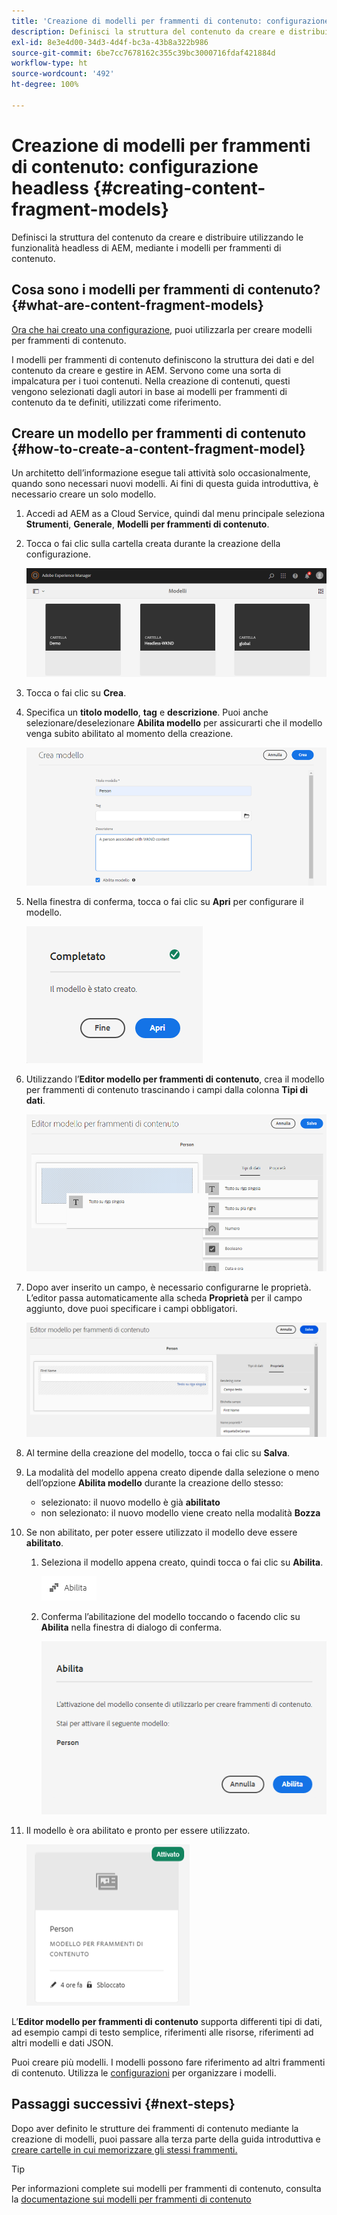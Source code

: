 ```yaml
---
title: 'Creazione di modelli per frammenti di contenuto: configurazione headless'
description: Definisci la struttura del contenuto da creare e distribuire utilizzando le funzionalità headless di AEM, mediante i modelli per frammenti di contenuto.
exl-id: 8e3e4d00-34d3-4d4f-bc3a-43b8a322b986
source-git-commit: 6be7cc7678162c355c39bc3000716fdaf421884d
workflow-type: ht
source-wordcount: '492'
ht-degree: 100%

---
```


# Creazione di modelli per frammenti di contenuto: configurazione headless {#creating-content-fragment-models}

Definisci la struttura del contenuto da creare e distribuire utilizzando le funzionalità headless di AEM, mediante i modelli per frammenti di contenuto.

## Cosa sono i modelli per frammenti di contenuto? {#what-are-content-fragment-models}

[Ora che hai creato una configurazione,](create-configuration.md) puoi utilizzarla per creare modelli per frammenti di contenuto.

I modelli per frammenti di contenuto definiscono la struttura dei dati e del contenuto da creare e gestire in AEM. Servono come una sorta di impalcatura per i tuoi contenuti. Nella creazione di contenuti, questi vengono selezionati dagli autori in base ai modelli per frammenti di contenuto da te definiti, utilizzati come riferimento.

## Creare un modello per frammenti di contenuto {#how-to-create-a-content-fragment-model}

Un architetto dell’informazione esegue tali attività solo occasionalmente, quando sono necessari nuovi modelli. Ai fini di questa guida introduttiva, è necessario creare un solo modello.

1. Accedi ad AEM as a Cloud Service, quindi dal menu principale seleziona **Strumenti**, **Generale**, **Modelli per frammenti di contenuto**.
1. Tocca o fai clic sulla cartella creata durante la creazione della configurazione.

   ![Cartella dei modelli](../assets/models-folder.png)
1. Tocca o fai clic su **Crea**.
1. Specifica un **titolo modello**, **tag** e **descrizione**. Puoi anche selezionare/deselezionare **Abilita modello** per assicurarti che il modello venga subito abilitato al momento della creazione.

   ![Creare un modello](../assets/models-create.png)
1. Nella finestra di conferma, tocca o fai clic su **Apri** per configurare il modello.

   ![Finestra di conferma](../assets/models-confirmation.png)
1. Utilizzando l’**Editor modello per frammenti di contenuto**, crea il modello per frammenti di contenuto trascinando i campi dalla colonna **Tipi di dati**.

   ![Trascinare i campi](../assets/models-drag-and-drop.png)

1. Dopo aver inserito un campo, è necessario configurarne le proprietà. L’editor passa automaticamente alla scheda **Proprietà** per il campo aggiunto, dove puoi specificare i campi obbligatori.

   ![Configurare proprietà](../assets/models-configure-properties.png)

1. Al termine della creazione del modello, tocca o fai clic su **Salva**.

1. La modalità del modello appena creato dipende dalla selezione o meno dell’opzione **Abilita modello** durante la creazione dello stesso:
   * selezionato: il nuovo modello è già **abilitato**
   * non selezionato: il nuovo modello viene creato nella modalità **Bozza**

1. Se non abilitato, per poter essere utilizzato il modello deve essere **abilitato**.
   1. Seleziona il modello appena creato, quindi tocca o fai clic su **Abilita**.

      ![Abilitazione del modello](../assets/models-enable.png)
   1. Conferma l’abilitazione del modello toccando o facendo clic su **Abilita** nella finestra di dialogo di conferma.

      ![Abilitazione della finestra di dialogo di conferma](../assets/models-enabling.png)
1. Il modello è ora abilitato e pronto per essere utilizzato.

   ![Modello abilitato](../assets/models-enabled.png)

L’**Editor modello per frammenti di contenuto** supporta differenti tipi di dati, ad esempio campi di testo semplice, riferimenti alle risorse, riferimenti ad altri modelli e dati JSON.

Puoi creare più modelli. I modelli possono fare riferimento ad altri frammenti di contenuto. Utilizza le [configurazioni](create-configuration.md) per organizzare i modelli.

## Passaggi successivi {#next-steps}

Dopo aver definito le strutture dei frammenti di contenuto mediante la creazione di modelli, puoi passare alla terza parte della guida introduttiva e [creare cartelle in cui memorizzare gli stessi frammenti.](create-assets-folder.md)

>[!TIP]
>
>Per informazioni complete sui modelli per frammenti di contenuto, consulta la [documentazione sui modelli per frammenti di contenuto](/help/sites-cloud/administering/content-fragments/content-fragments-models.md)
